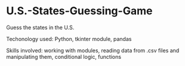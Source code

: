 # U.S.-States-Guessing-Game
Guess the states in the U.S.

Techonology used: Python, tkinter module, pandas

Skills involved: working with modules, reading data from .csv files and manipulating them, conditional logic, functions
